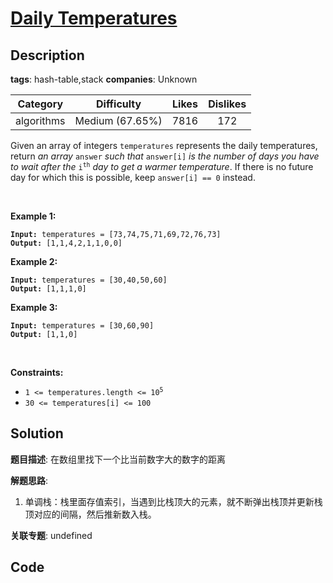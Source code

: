# [Daily Temperatures](https://leetcode.com/problems/daily-temperatures/description/)

## Description

**tags**: hash-table,stack
**companies**: Unknown

| Category | Difficulty | Likes | Dislikes |
| :------: | :--------: | :---: | :------: |
| algorithms | Medium (67.65%) | 7816 | 172 |

<p>Given an array of integers <code>temperatures</code> represents the daily temperatures, return <em>an array</em> <code>answer</code> <em>such that</em> <code>answer[i]</code> <em>is the number of days you have to wait after the</em> <code>i<sup>th</sup></code> <em>day to get a warmer temperature</em>. If there is no future day for which this is possible, keep <code>answer[i] == 0</code> instead.</p>

<p>&nbsp;</p>
<p><strong>Example 1:</strong></p>
<pre><code><strong>Input:</strong> temperatures = [73,74,75,71,69,72,76,73]
<strong>Output:</strong> [1,1,4,2,1,1,0,0]</code></pre><p><strong>Example 2:</strong></p>
<pre><code><strong>Input:</strong> temperatures = [30,40,50,60]
<strong>Output:</strong> [1,1,1,0]</code></pre><p><strong>Example 3:</strong></p>
<pre><code><strong>Input:</strong> temperatures = [30,60,90]
<strong>Output:</strong> [1,1,0]</code></pre>
<p>&nbsp;</p>
<p><strong>Constraints:</strong></p>

<ul>
	<li><code>1 &lt;=&nbsp;temperatures.length &lt;= 10<sup>5</sup></code></li>
	<li><code>30 &lt;=&nbsp;temperatures[i] &lt;= 100</code></li>
</ul>



## Solution

**题目描述**: 在数组里找下一个比当前数字大的数字的距离

**解题思路**:

1. 单调栈：栈里面存值索引，当遇到比栈顶大的元素，就不断弹出栈顶并更新栈顶对应的间隔，然后推新数入栈。

**关联专题**: undefined

## Code
